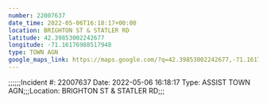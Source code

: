 ```yaml
---
number: 22007637
date_time: 2022-05-06T16:18:17+00:00
location: BRIGHTON ST & STATLER RD
latitude: 42.39853002242677
longitude: -71.16176988517948
type: TOWN AGN
google_maps_link: https://maps.google.com/?q=42.39853002242677,-71.16176988517948
---
```


;;;;;;Incident #: 22007637  Date: 2022-05-06 16:18:17   Type: ASSIST TOWN AGN;;;Location: BRIGHTON ST & STATLER RD;;;
